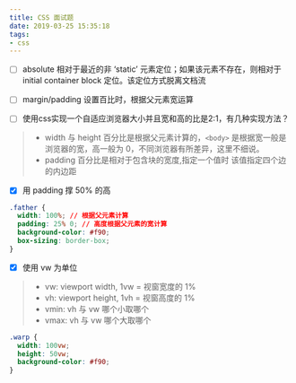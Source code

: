 ```yaml
---
title: CSS 面试题
date: 2019-03-25 15:35:18
tags:
- css
---
```


- [ ] absolute 相对于最近的非 ‘static’ 元素定位；如果该元素不存在，则相对于 initial container block 定位。该定位方式脱离文档流

- [ ] margin/padding 设置百比时，根据父元素宽运算

- [ ] 使用css实现一个自适应浏览器大小并且宽和高的比是2:1，有几种实现方法？
> * width 与 height 百分比是根据父元素计算的，`<body>` 是根据宽一般是浏览器的宽，高一般为 0，不同浏览器有所差异，这里不细说。
> * padding 百分比是相对于包含块的宽度,指定一个值时 该值指定四个边的内边距
- [x] 用 padding 撑 50% 的高

<!-- more -->

```CSS
.father {
  width: 100%; // 根据父元素计算
  padding: 25% 0; // 高度根据父元素的宽计算
  background-color: #f90;
  box-sizing: border-box;
}
```


- [x] 使用 vw 为单位
> * vw: viewport width, 1vw = 视窗宽度的 1%
> * vh: viewport height, 1vh = 视窗高度的 1%
> * vmin: vh 与 vw 哪个小取哪个
> * vmax: vh 与 vw 哪个大取哪个

```CSS
.warp {
  width: 100vw;
  height: 50vw;
  background-color: #f90;
}
```
